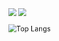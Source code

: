 <picture>
  <source
    srcset="https://github-readme-stats.vercel.app/api?username=harryhanYuhao&show_icons=true&theme=radical"
    media="(prefers-color-scheme: dark)"
  />
  <source
    srcset="https://github-readme-stats.vercel.app/api?username=harryhanYuhao&show_icons=true"
    media="(prefers-color-scheme: light), (prefers-color-scheme: no-preference)"
  />
  <img src="https://github-readme-stats.vercel.app/api?username=harryhanYuhao&show_icons=true" />
</picture>

<picture>
  <source
    srcset="https://github-readme-stats.vercel.app/api/wakatime?&theme=radical&username=yhhan&layout=donut-vertical&show_icons=true"
    media="(prefers-color-scheme: dark)"
  />
  <source
    srcset="https://github-readme-stats.vercel.app/api/wakatime?&username=yhhan&layout=donut-vertical&show_icons=true"
    media="(prefers-color-scheme: light), (prefers-color-scheme: no-preference)"
  />
  <img src="https://github-readme-stats.vercel.app/api?username=harryhanYuhao&show_icons=true" />
</picture>

![Top Langs](https://github-readme-stats.vercel.app/api/top-langs/?username=harryhanYuhao&theme=radical&langs_count=12&layout=donut-vertical&hide=tex,html,css,makefile,cmake,jupyter%20notebook)
